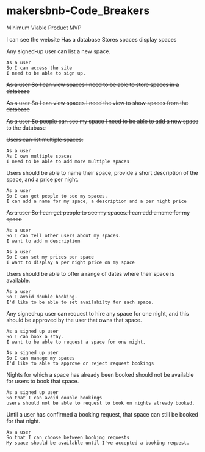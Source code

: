 # makersbnb-Code_Breakers

Minimum Viable Product MVP

I can see the website
Has a database
Stores spaces
display spaces


Any signed-up user can list a new space.

```
As a user
So I can access the site
I need to be able to sign up.
```


<s>As a user
So I can view spaces
I need to be able to store spaces in a database</s>



<s>As a user
So I can view spaces 
I need the view to show spaces from the database</s>


<s>As a user
So people can see my space
I need to be able to add a new space to the database</s>

<s>Users can list multiple spaces.</s>

```
As a user
As I own multiple spaces
I need to be able to add more multiple spaces
```
Users should be able to name their space, provide a short description of the space, and a price per night.

```
As a user
So I can get people to see my spaces.
I can add a name for my space, a description and a per night price
```

<s>
As a user
So I can get people to see my spaces.
I can add a name for my space
</s>

```
As a user
So I can tell other users about my spaces.
I want to add m description 
```

```
As a user
So I can set my prices per space
I want to display a per night price on my space
```

Users should be able to offer a range of dates where their space is available.
```
As a user
So I avoid double booking.
I'd like to be able to set availabilty for each space.
```

Any signed-up user can request to hire any space for one night, and this should be approved by the user that owns that space.

```
As a signed up user
So I can book a stay.
I want to be able to request a space for one night.
```

```
As a signed up user
So I can manage my spaces
I'd like to able to approve or reject request bookings
```

Nights for which a space has already been booked should not be available for users to book that space.

```
As a signed up user
So that I can avoid double bookings
users should not be able to request to book on nights already booked.
```
Until a user has confirmed a booking request, that space can still be booked for that night.

```
As a user
So that I can choose between booking requests
My space should be available until I've accepted a booking request.
```